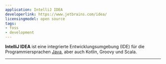 ```yaml
---
application: IntelliJ IDEA
developerlink: https://www.jetbrains.com/idea/
licensingmodel: open source
tags:
- foss
- development
---
```

__IntelliJ IDEA__ ist eine integrierte Entwicklungsumgebung (IDE) für die Programmiersprachen [Java](./java), aber auch Kotlin, Groovy und Scala.

---


